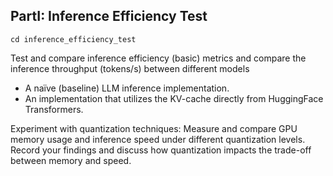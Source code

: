 ## PartI: Inference Efficiency Test
```
cd inference_efficiency_test
```
Test and compare inference efficiency (basic) metrics and compare the inference throughput (tokens/s) between different models

- A naïve (baseline) LLM inference implementation.
- An implementation that utilizes the KV-cache directly from HuggingFace Transformers.

Experiment with quantization techniques: Measure and compare GPU memory usage and inference speed under different quantization levels. Record your findings and discuss how quantization impacts the trade-off between memory and speed. 

